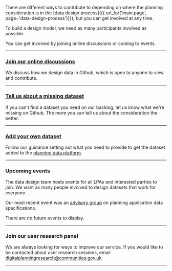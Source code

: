 There are different ways to contribute to depending on where the planning consideration is in the [data design process]({{ url_for('main.page', page='data-design-process')}}), but you can get involved at any time.

To build a design model, we need as many participants involved as possible. 

You can get involved by joining online discussions or coming to events.

---

### [Join our online discussions](https://github.com/digital-land/data-standards-backlog/discussions/categories/planning-consideration)

We discuss how we design data in Github, which is open to anyone to view and contribute. 

---

### [Tell us about a missing dataset](https://github.com/digital-land/data-standards-backlog/discussions/29)

If you can't find a dataset you need on our backlog, let us know what we're missing on Github, The more you can tell us about the consideration the better.

---

### [Add your own dataset](https://design.planning.data.gov.uk/how-to-help-develop-a-new-dataset)

Follow our guidance setting out what you need to provide to get the dataset added to the [planning data platform](https://www.planning.data.gov.uk/).

---

### Upcoming events

The data design team hosts events for all LPAs and interested parties to join.  We want as many people involved to design datasets that work for everyone.

Our most recent event was an [advisory group](https://design.planning.data.gov.uk/advisory-group) on planning application data specifications.

<span class="app-missing-item">There are no future events to display.</span>

---

### Join our user research panel

We are always looking for ways to improve our service. If you would like to be contacted about user research sessions, email digitalplanningresearch@communities.gov.uk.

---